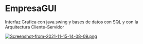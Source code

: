 # EmpresaGUI
Interfaz Grafica con java.swing y bases de datos con SQL y con la Arquitectura Cliente-Servidor

[![Screenshot-from-2021-11-15-14-08-09.png](https://i.postimg.cc/j5wfvKML/Screenshot-from-2021-11-15-14-08-09.png)](https://postimg.cc/bDPdwXch)
